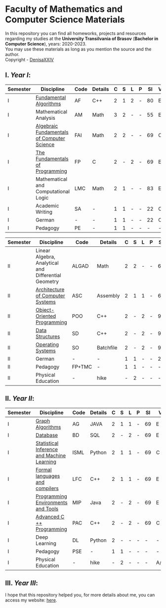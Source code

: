 # Faculty of Mathematics and Computer Science Materials

In this repository you can find all homeworks, projects and resources regarding my studies at the **University Transilvania of Brasov** (**Bachelor in Computer Science**), years: 2020-2023.<br>
You may use these materials as long as you mention the source and the author. <br>
Copyright - [DenisaXXIV](https://github.com/DenisaXXIV)


## I. *Year I*:

| Semester | Discipline                                            |   Code   | Details| C | S | L | P |  SI  | V | Credits |
|----------|-------------------------------------------------------|----------|--------|---|---|---|---|------|---|---------|
| I        |[Fundamental Algorithms](https://github.com/DenisaXXIV/FMI-UniTBv/tree/master/Year_1/Semester_I/AF-Fundamental_Algorithms)|AF |C++| 2 | 1 | 2 | - |  80  | E | 6 |
| I        |Mathematical Analysis|AM |Math| 3 | 2 | - | - |  55  | E | 5 |
|I         |[Algebraic Fundamentals of Computer Science](https://github.com/DenisaXXIV/FMI-UniTBv/tree/master/Year_1/Semester_I/FAI-Algebraic_Fundamentals_of_Computer_Science)|FAI |Math| 2 | 2 | - | - |  69  | C | 5 |
| I        |[The Fundamentals of Programming](https://github.com/DenisaXXIV/FMI-UniTBv/tree/master/Year_1/Semester_I/FP-The_Fundamentals_of_Programming)|FP |C| 2 | - | 2 | - |  69  | E | 5 |
| I        |Mathematical and Computational Logic|LMC |Math| 2 | 1 | - | - |  83  | E | 5 |
| I        |Academic Writing|SA |-| 1 | 1 | - | - |  22  | C | 2 |
| I        |German|- |-| 1 | 1 | - | - |  22  | C | 2 |
| I        |Pedagogy |PE |-| 1 | 1 | - | - |  -  | - | 5 |

| Semester | Discipline                                            |   Code   | Details| C | S | L | P |  SI  | V | Credits |
|----------|-------------------------------------------------------|----------|--------|---|---|---|---|------|---|---------|
| II        |Linear Algebra, Analytical and Differential Geometry|ALGAD |Math| 2 | 2 | - | - |  69  | C | 5 |
| II        |[Architecture of Computer Systems](https://github.com/DenisaXXIV/FMI-UniTBv/tree/master/Year_1/Semester_II/ASC-Architecture_of_Computer_Systems)|ASC |Assembly| 2 | 1 | 1 | - |  69  | E | 5 |
|II         |[Object-Oriented Programming](https://github.com/DenisaXXIV/FMI-UniTBv/tree/master/Year_1/Semester_II/POO-Object_Oriented_Programming)|POO |C++| 2 | - | 2 | - |  94  | E | 6 |
| II        |[Data Structures](https://github.com/DenisaXXIV/data-structures)|SD |C++| 2 | - | 2 | - |  94  | E | 6 |
| II        |[Operating Systems](https://github.com/DenisaXXIV/FMI-UniTBv/tree/master/Year_1/Semester_II/SO-Operating_Systems)|SO |Batchfile| 2 | - | 2 | - |  94  | E | 6 |
| II        |German|- |-| 1 | 1 | - | - |  22  | C | 2 |
| II        |Pedagogy |FP+TMC|-| 1 | 1 | - | - |  -  | - | 5 |
| II        |Physical Education |- |hike | - | 2 | - | - |  -  | A/R | 2 |


## II. *Year II*:

| Semester | Discipline                                            |   Code   | Details| C | S | L | P |  SI  | V | Credits |
|----------|-------------------------------------------------------|----------|--------|---|---|---|---|------|---|---------|
| I        |[Graph Algorithms](#)|AG |JAVA| 2 | 1 | 1 | - |  69  | E | 5 |
| I        |[Database](https://github.com/DenisaXXIV/FMI-UniTBv/tree/master/Year_2/Semester_I/BD-Database)|BD |SQL| 2 | - | 2 | - |  69  | E | 5 |
|I         |[Statistical Inference and Machine Learning ](#)|ISML |Python| 2 | 1 | 1 | - |  69  | C | 6 |
| I        |[Formal languages and compilers](https://github.com/DenisaXXIV/FMI-UniTBv/tree/master/Year_2/Semester_I/LFC-Formal%20languages%20and%20compilers)|LFC |C++| 2 | 1 | 1 | - |  69  | E | 5 |
| I        |[Programming Environments and Tools ](#)|MIP |Java| 2 | - | 2 | - |  69  | E | 5 |
| I        |[Advanced C ++ Programming  ](https://github.com/DenisaXXIV/Twitter)|PAC |C++| 2 | - | 2 | - |  69  | C | 5 |
| I        |Deep Learning|DL |Python| 2 | - | - | - |  -  | - | - |
| I        |Pedagogy |PSE |-| 1 | 1 | - | - |  -  | - | 5 |
| I        |Physical Education |- |hike | - | 2 | - | - |  -  | A/R | 2 |


## III. *Year III*:


I hope that this repository helped you, for more details about me, you can access my website: [here](https://denisa-vasile.info/).


